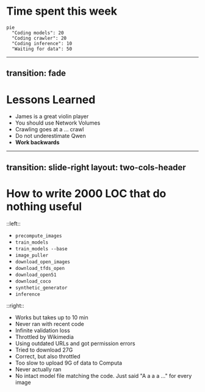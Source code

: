 # Time spent this week

```mermaid
pie 
  "Coding models": 20
  "Coding crawler": 20
  "Coding inference": 10
  "Waiting for data": 50
```

---
transition: fade
---

# Lessons Learned

<ul>
<v-click><li>James is a great violin player</li></v-click>
<v-click><li>You should use Network Volumes</li></v-click>
<v-click><li>Crawling goes at a ... crawl</li></v-click>
<v-click><li>Do not underestimate Qwen</li></v-click>
<v-click><li><b>Work backwards</b></li></v-click>
</ul>

---
transition: slide-right
layout: two-cols-header
---

# How to write 2000 LOC that do nothing useful

::left::

<ul>
<v-click at="1"><li><code>precompute_images</code></li></v-click>
<v-click at="2"><li><code>train_models</code></li></v-click>
<v-click at="3"><li><code>train_models --base</code></li></v-click>
<v-click at="4"><li><code>image_puller</code></li></v-click>
<v-click at="5"><li><code>download_open_images</code></li></v-click>
<v-click at="6"><li><code>download_tfds_open</code></li></v-click>
<v-click at="7"><li><code>download_open51</code></li></v-click>
<v-click at="8"><li><code>download_coco</code></li></v-click>
<v-click at="9"><li><code>synthetic_generator</code></li></v-click>
<v-click at="10"><li><code>inference</code></li></v-click>
</ul>

::right::

<ul>
<v-click at="1"><li>Works but takes up to 10 min</li></v-click>
<v-click at="2"><li>Never ran with recent code</li></v-click>
<v-click at="3"><li>Infinite validation loss</li></v-click>
<v-click at="4"><li>Throttled by Wikimedia</li></v-click>
<v-click at="5"><li>Using outdated URLs and got permission errors</li></v-click>
<v-click at="6"><li>Tried to download 27G</li></v-click>
<v-click at="7"><li>Correct, but also throttled</li></v-click>
<v-click at="8"><li>Too slow to upload 9G of data to Computa</li></v-click>
<v-click at="9"><li>Never actually ran</li></v-click>
<v-click at="10"><li>No intact model file matching the code. Just said "A a a a ..." for every image</li></v-click>
</ul>
